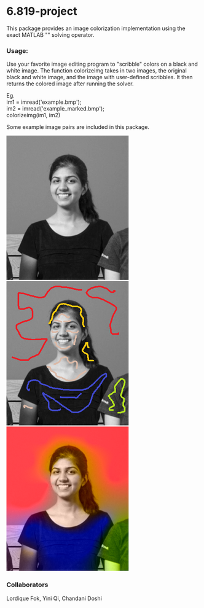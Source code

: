 # 6.819-project

This package provides an image colorization implementation using the exact MATLAB "\" solving operator. 

### Usage:
Use your favorite image editing program to "scribble" colors on a black and white image.
The function colorizeimg takes in two images, the original black and white image, and the image with user-defined scribbles. 
It then returns the colored image after running the solver.

Eg.
<br>im1 = imread('example.bmp');
<br>im2 = imread('example_marked.bmp');
<br>colorizeimg(im1, im2)

Some example image pairs are included in this package.

![example-bw](https://github.com/chandanidoshi/6.819-finalproject/blob/master/example3-bw.bmp) 
![example-c](https://github.com/chandanidoshi/6.819-finalproject/blob/master/example3-c.bmp) 
![example-ours](https://github.com/chandanidoshi/6.819-finalproject/blob/master/example3-ours.bmp)

### Collaborators
Lordique Fok, Yini Qi, Chandani Doshi
